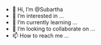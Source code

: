 - 👋 Hi, I’m @Subartha
- 👀 I’m interested in ...
- 🌱 I’m currently learning ...
- 💞️ I’m looking to collaborate on ...
- 📫 How to reach me ...

<!---
Subartha/Subartha is a ✨ special ✨ repository because its `README.md` (this file) appears on your GitHub profile.
You can click the Preview link to take a look at your changes.
--->
